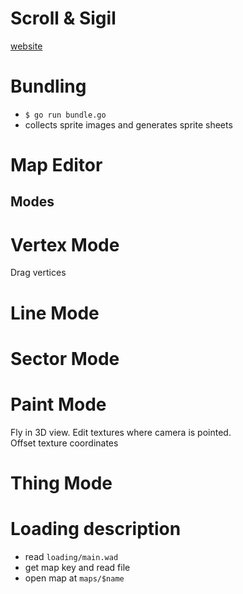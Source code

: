 # Scroll & Sigil

[website](https://scrollandsigil.com)

# Bundling

- `$ go run bundle.go`
- collects sprite images and generates sprite sheets

# Map Editor

## Modes

# Vertex Mode

Drag vertices

# Line Mode

# Sector Mode

# Paint Mode

Fly in 3D view.
Edit textures where camera is pointed.  
Offset texture coordinates

# Thing Mode

# Loading description

- read `loading/main.wad`
- get map key and read file
- open map at `maps/$name`
